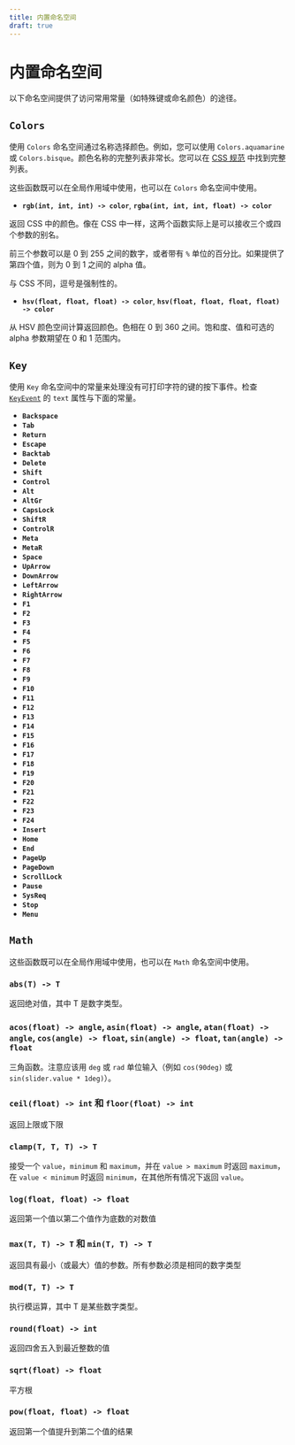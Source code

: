 ```yaml
---
title: 内置命名空间
draft: true
---
```

# 内置命名空间

以下命名空间提供了访问常用常量（如特殊键或命名颜色）的途径。

## `Colors`

使用 `Colors` 命名空间通过名称选择颜色。例如，您可以使用 `Colors.aquamarine` 或 `Colors.bisque`。颜色名称的完整列表非常长。您可以在 [CSS 规范](https://www.w3.org/TR/css-color-3/#svg-color) 中找到完整列表。

这些函数既可以在全局作用域中使用，也可以在 `Colors` 命名空间中使用。

- **`rgb(int, int, int) -> color`**, **`rgba(int, int, int, float) -> color`**

返回 CSS 中的颜色。像在 CSS 中一样，这两个函数实际上是可以接收三个或四个参数的别名。

前三个参数可以是 0 到 255 之间的数字，或者带有 `%` 单位的百分比。如果提供了第四个值，则为 0 到 1 之间的 alpha 值。

与 CSS 不同，逗号是强制性的。

- **`hsv(float, float, float) -> color`**, **`hsv(float, float, float, float) -> color`**

从 HSV 颜色空间计算返回颜色。色相在 0 到 360 之间。饱和度、值和可选的 alpha 参数期望在 0 和 1 范围内。

## `Key`

使用 `Key` 命名空间中的常量来处理没有可打印字符的键的按下事件。检查 [`KeyEvent`](https://releases.slint.dev/1.7.2/docs/slint/src/language/builtins/structs#keyevent) 的 `text` 属性与下面的常量。

- **`Backspace`**
- **`Tab`**
- **`Return`**
- **`Escape`**
- **`Backtab`**
- **`Delete`**
- **`Shift`**
- **`Control`**
- **`Alt`**
- **`AltGr`**
- **`CapsLock`**
- **`ShiftR`**
- **`ControlR`**
- **`Meta`**
- **`MetaR`**
- **`Space`**
- **`UpArrow`**
- **`DownArrow`**
- **`LeftArrow`**
- **`RightArrow`**
- **`F1`**
- **`F2`**
- **`F3`**
- **`F4`**
- **`F5`**
- **`F6`**
- **`F7`**
- **`F8`**
- **`F9`**
- **`F10`**
- **`F11`**
- **`F12`**
- **`F13`**
- **`F14`**
- **`F15`**
- **`F16`**
- **`F17`**
- **`F18`**
- **`F19`**
- **`F20`**
- **`F21`**
- **`F22`**
- **`F23`**
- **`F24`**
- **`Insert`**
- **`Home`**
- **`End`**
- **`PageUp`**
- **`PageDown`**
- **`ScrollLock`**
- **`Pause`**
- **`SysReq`**
- **`Stop`**
- **`Menu`**

## `Math`

这些函数既可以在全局作用域中使用，也可以在 `Math` 命名空间中使用。

### `abs(T) -> T`

返回绝对值，其中 T 是数字类型。

### `acos(float) -> angle`, `asin(float) -> angle`, `atan(float) -> angle`, `cos(angle) -> float`, `sin(angle) -> float`, `tan(angle) -> float`

三角函数。注意应该用 `deg` 或 `rad` 单位输入（例如 `cos(90deg)` 或 `sin(slider.value * 1deg)`）。

### `ceil(float) -> int` 和 `floor(float) -> int`

返回上限或下限

### `clamp(T, T, T) -> T`

接受一个 `value`，`minimum` 和 `maximum`，并在 `value > maximum` 时返回 `maximum`，在 `value < minimum` 时返回 `minimum`，在其他所有情况下返回 `value`。

### `log(float, float) -> float`

返回第一个值以第二个值作为底数的对数值

### `max(T, T) -> T` 和 `min(T, T) -> T`

返回具有最小（或最大）值的参数。所有参数必须是相同的数字类型

### `mod(T, T) -> T`

执行模运算，其中 T 是某些数字类型。

### `round(float) -> int`

返回四舍五入到最近整数的值

### `sqrt(float) -> float`

平方根

### `pow(float, float) -> float`

返回第一个值提升到第二个值的结果

